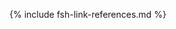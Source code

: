 [USCoreConditionEncounterDiagnosis]: http://hl7.org/fhir/us/core/STU5.0.1/StructureDefinition-us-core-condition-encounter-diagnosis.html
[USCoreConditionProblemsandHealthConcerns]: http://hl7.org/fhir/us/core/STU5.0.1/StructureDefinition-us-core-condition-problems-health-concerns.html
[USCoreLocation]: http://hl7.org/fhir/us/core/STU5.0.1/StructureDefinition-us-core-location.html
[USCoreOrganization]: http://hl7.org/fhir/us/core/STU5.0.1/StructureDefinition-us-core-organization.html
[USCorePatient]: http://hl7.org/fhir/us/core/STU5.0.1/StructureDefinition-us-core-patient.html
[USCorePractitioner]: http://hl7.org/fhir/us/core/STU5.0.1/StructureDefinition-us-core-practitioner.html
[USCorePractitionerRole]: http://hl7.org/fhir/us/core/STU5.0.1/StructureDefinition-us-core-practitionerrole.html
[QuestionnaireResponse]: http://hl7.org/fhir/R4/questionnaireresponse.html
[PartialDatesAndTimes]: https://build.fhir.org/ig/HL7/vr-common-library/usage.html#partial-dates-and-times
[Note on Child and Decedent Fetus name]: usage.html#child-and-decedent-fetus-name
[Note on Decedent Gender]: usage.html#decedent-gender
[CityCodes]: https://build.fhir.org/ig/HL7/vr-common-library/usage.html#city-codes
[CountyCodes]: https://build.fhir.org/ig/HL7/vr-common-library/usage.html#county-codes
[StateLiterals]: https://build.fhir.org/ig/HL7/vr-common-library/usage.html#state-literals
[CountryLiterals]: https://build.fhir.org/ig/HL7/vr-common-library/usage.html#country-literals
[note on missing data]: usage.html#specifying-none-of-the-above-and-missing-data
[note on missing abnormal conditions of newborn data]: usage.html#abnormal-conditions-of-newborn
[note on missing maternal morbidity data]: usage.html#maternal-morbidities
[note on missing characteristics of labor and delivery data]: usage.html#characteristics-of-labor-and-delivery
[note on missing pregnancy risk factors data]: usage.html#pregnancy-risk-factors
[note on missing congenital anomaly data]: usage.html#congenital-anomalies-of-newborn
[note on missing infections present data]: usage.html#infection-present-during-pregnancy
[note on missing method of delivery data]: usage.html#method-of-delivery
[note on missing obstetric procedures data]: usage.html#obstetric-procedures
[use cases]: use_cases.html
[Categories]: categories.html 
[categories]: categories.html 
[Change Log]: change_log.html
[Changes Between Versions]: content-transitions2.html
[Handling of edit flags]: usage.html#handling-of-edit-flags
[Birth and Fetal Death Vital Reporting]: bfdr_index.html
[Vital Records Common Library]: vrcl_index.html
[Medicolegal Death Investigation]: mdi_index.html
[Vital Records Death Reporting]: vrdr_index.html
[PHVS_Occupation_CDC_Census2010VS]: https://phinvads.cdc.gov/vads/ViewValueSet.action?oid=2.16.840.1.114222.4.11.7186
[PHVS_Industry_CDC_Census2010VS]: https://phinvads.cdc.gov/vads/ViewValueSet.action?oid=2.16.840.1.114222.4.11.7187
[PHVS_Occupation_CDC_Census2012VS]: https://phinvads.cdc.gov/vads/ViewValueSet.action?oid=2.16.840.1.114222.4.11.8026
[PHVS_Industry_CDC_Census2012VS]: https://phinvads.cdc.gov/vads/ViewValueSet.action?oid=2.16.840.1.114222.4.11.8027
[PHVS_Occupation_CDC_Census2018VS]: https://phinvads.cdc.gov/vads/ViewValueSet.action?oid=2.16.840.1.114222.4.11.8065
[PHVS_Industry_CDC_Census2018VS]: https://phinvads.cdc.gov/vads/ViewValueSet.action?oid=2.16.840.1.114222.4.11.8066
[ACMESystemRejectVS]: ValueSet-vrdr-system-reject-vs.html
[VRFM]: https://build.fhir.org/ig/nightingaleproject/vital_records_fhir_messaging_ig/message.html#successful-death-record-submission
[HL7EncounterAdmitSourceVS]: http://hl7.org/fhir/ValueSet/encounter-admit-source
[USCoreDischargeDispositionVS]: http://hl7.org/fhir/us/core/ValueSet/us-core-discharge-disposition
[USCoreBirthSexVS]: http://hl7.org/fhir/us/core/ValueSet/birthsex
{% include fsh-link-references.md %} 
<!---from VRCL-->
[ObservationAutopsyPerformedIndicatorVitalRecords]: https://build.fhir.org/ig/HL7/vr-common-library/StructureDefinition-Observation-autopsy-performed-indicator-vr.html
[ObservationCodedRaceAndEthnicityVitalRecords]: https://build.fhir.org/ig/HL7/vr-common-library/StructureDefinition-coded-race-and-ethnicity-vr.html
[ObservationEducationLevelVitalRecords]: https://build.fhir.org/ig/HL7/vr-common-library/StructureDefinition-Observation-education-level-vr.html
[ObservationEmergingIssuesVitalRecords]: https://build.fhir.org/ig/HL7/vr-common-library/StructureDefinition-Observation-emerging-issues-vr.html
[ObservationInputRaceAndEthnicityVitalRecords]: https://build.fhir.org/ig/HL7/vr-common-library/StructureDefinition-input-race-and-ethnicity-vr.html
[PatientChildVitalRecords]: https://build.fhir.org/ig/HL7/vr-common-library/StructureDefinition-Patient-child-vr.html
[PatientMotherVitalRecords]: https://build.fhir.org/ig/HL7/vr-common-library/StructureDefinition-Patient-mother-vr.html
[PatientVitalRecords]: https://build.fhir.org/ig/HL7/vr-common-library/StructureDefinition-Patient-vr.html
[PractitionerVitalRecords]: https://build.fhir.org/ig/HL7/vr-common-library/StructureDefinition-Practitioner-vr.html
[RelatedPersonFatherNaturalVitalRecords]: https://build.fhir.org/ig/HL7/vr-common-library/StructureDefinition-RelatedPerson-father-natural-vr.html
[RelatedPersonFatherVitalRecords]: https://build.fhir.org/ig/HL7/vr-common-library/StructureDefinition-RelatedPerson-father-vr.html
[RelatedPersonMotherVitalRecords]: https://build.fhir.org/ig/HL7/vr-common-library/StructureDefinition-RelatedPerson-mother-vr.html
[RelatedPersonParentVitalRecords]: https://build.fhir.org/ig/HL7/vr-common-library/StructureDefinition-RelatedPerson-parent-vr.html
[ExtensionDatePartAbsentReasonVitalRecords]: https://build.fhir.org/ig/HL7/vr-common-library/StructureDefinition-ExtensionDatePartAbsentReasonVitalRecords.html
[ExtensionPartialDateTimeVitalRecords]: https://build.fhir.org/ig/HL7/vr-common-library/StructureDefinition-ExtensionPartialDateTimeVitalRecords.html
[ExtensionPatientFetalDeathVitalRecords]: https://build.fhir.org/ig/HL7/vr-common-library/StructureDefinition-Extension-patient-fetal-death-vr.html
[ExtensionRelatedpersonBirthplaceVitalRecords]: https://build.fhir.org/ig/HL7/vr-common-library/StructureDefinition-Extension-relatedperson-birthplace-vr.html
[ExtensionRelatedPersonDeceasedVitalRecords]: https://build.fhir.org/ig/HL7/vr-common-library/StructureDefinition-Extension-relatedperson-deceased-vr.html
[ExtensionWithinCityLimitsIndicatorVitalRecords]: https://build.fhir.org/ig/HL7/vr-common-library/StructureDefinition-Extension-within-city-limits-indicator-vr.html
[ExtensionBypassEditFlagVitalRecords]: https://build.fhir.org/ig/HL7/vr-common-library/StructureDefinition-BypassEditFlag.html
[ExtensionCityCodeVitalRecords]: https://build.fhir.org/ig/HL7/vr-common-library/StructureDefinition-CityCode.html
[ExtensionDistrictCodeVitalRecords]: https://build.fhir.org/ig/HL7/vr-common-library/StructureDefinition-DistrictCode.html
[ExtensionPartialDateVitalRecords]: https://build.fhir.org/ig/HL7/vr-common-library/StructureDefinition-ExtensionPartialDateVitalRecords.html
[ExtensionPostDirectionalVitalRecords]: https://build.fhir.org/ig/HL7/vr-common-library/StructureDefinition-PostDirectional.html
[ExtensionPreDirectionalVitalRecords]: https://build.fhir.org/ig/HL7/vr-common-library/StructureDefinition-PreDirectional.html
[ExtensionReportedParentAgeAtDeliveryVitalRecords]: https://build.fhir.org/ig/HL7/vr-common-library/StructureDefinition-Extension-reported-parent-age-at-delivery-vr.html
[ExtensionStreetDesignatorVitalRecords]: https://build.fhir.org/ig/HL7/vr-common-library/StructureDefinition-StreetDesignator.html
[ExtensionStreetNameVitalRecords]: https://build.fhir.org/ig/HL7/vr-common-library/StructureDefinition-StreetName.html
[ExtensionStreetNumberVitalRecords]: https://build.fhir.org/ig/HL7/vr-common-library/StructureDefinition-StreetNumber.html
[ExtensionUnitOrAptNumberVitalRecords]: https://build.fhir.org/ig/HL7/vr-common-library/StructureDefinition-UnitOrAptNumber.html
[CodeSystemCanadianProvincesVitalRecords]: https://build.fhir.org/ig/HL7/vr-common-library/CodeSystem-CodeSystem-canadian-provinces-vr.html
[CodeSystemComponentVitalRecords]: https://build.fhir.org/ig/HL7/vr-common-library/CodeSystem-codesystem-vr-component.html
[CodeSystemCountryCodeVitalRecords]: https://build.fhir.org/ig/HL7/vr-common-library/CodeSystem-CodeSystem-country-code-vr.html
[CodeSystemHispanicOriginVitalRecords]: https://build.fhir.org/ig/HL7/vr-common-library/CodeSystem-CodeSystem-hispanic-origin-vr.html
[CodeSystemIJEVitalRecords]: https://build.fhir.org/ig/HL7/vr-common-library/CodeSystem-codesystem-ije-vr.html
[CodeSystemJurisdictionsVitalRecords]: https://build.fhir.org/ig/HL7/vr-common-library/CodeSystem-CodeSystem-jurisdictions-vr.html
[CodeSystemMissingValueReasonVitalRecords]: https://build.fhir.org/ig/HL7/vr-common-library/CodeSystem-CodeSystem-missing-value-reason-vr.html
[CodeSystemRaceCodeVitalRecords]: https://build.fhir.org/ig/HL7/vr-common-library/CodeSystem-CodeSystem-race-code-vr.html
[CodeSystemRaceRecode40VitalRecords]: https://build.fhir.org/ig/HL7/vr-common-library/CodeSystem-CodeSystem-race-recode-40-vr.html
[CodeSystemEditFlagsVitalRecords]: https://build.fhir.org/ig/HL7/vr-common-library/CodeSystem-CodeSystem-vr-edit-flags.html
[CodeSystemLocalObservationsCodesVitalRecords]: https://build.fhir.org/ig/HL7/vr-common-library/CodeSystem-CodeSystem-local-observation-codes-vr.html
[ValueSetBirthAttendantTitlesVitalRecords]: https://build.fhir.org/ig/HL7/vr-common-library/ValueSet-ValueSet-birth-attendant-titles-vr.html
[ValueSetBirthplaceCountryVitalRecords]: https://build.fhir.org/ig/HL7/vr-common-library/ValueSet-ValueSet-birthplace-country-vr.html
[ValueSetBirthSexChildVitalRecords]: https://build.fhir.org/ig/HL7/vr-common-library/ValueSet-ValueSet-birth-sex-child-vr.html
[ValueSetBirthSexFetusVitalRecords]: https://build.fhir.org/ig/HL7/vr-common-library/ValueSet-ValueSet-birth-sex-fetus-vr.html
[ValueSetEditBypass01234VitalRecords]: https://build.fhir.org/ig/HL7/vr-common-library/ValueSet-valueset-edit-bypass-01234-vr.html
[ValueSetEducationLevelVitalRecords]: https://build.fhir.org/ig/HL7/vr-common-library/ValueSet-ValueSet-education-level-vr.html
[ValueSetEducationLevelPersonVitalRecords]: https://build.fhir.org/ig/HL7/vr-common-library/ValueSet-ValueSet-education-level-person-vr.html
[ValueSetCodedRaceAndEthnicityPersonVitalRecords]: https://build.fhir.org/ig/HL7/vr-common-library/ValueSet-ValueSet-coded-race-and-ethnicity-person-vr.html
[ValueSetFatherRelationshipVitalRecords]: https://build.fhir.org/ig/HL7/vr-common-library/ValueSet-ValueSet-father-relationship-vr.html
[ValueSetHispanicNoUnknownVitalRecords]: https://build.fhir.org/ig/HL7/vr-common-library/ValueSet-ValueSet-hispanic-no-unknown-vr.html
[ValueSetHispanicOriginVitalRecords]: https://build.fhir.org/ig/HL7/vr-common-library/ValueSet-ValueSet-hispanic-origin-vr.html
[ValueSetJurisdictionVitalRecords]: https://build.fhir.org/ig/HL7/vr-common-library/ValueSet-ValueSet-jurisdiction-vr.html
[ValueSetInputRaceAndEthnicityPersonVitalRecords]: https://build.fhir.org/ig/HL7/vr-common-library/ValueSet-ValueSet-input-race-and-ethnicity-person-vr.html
[ValueSetMotherRelationshipVitalRecords]: https://build.fhir.org/ig/HL7/vr-common-library/ValueSet-ValueSet-mother-relationship-vr.html
[ValueSetMothersDateOfBirthEditFlagsVitalRecords]: https://build.fhir.org/ig/HL7/vr-common-library/ValueSet-ValueSet-mothers-date-of-birth-edit-flags-vr.html
[ValueSetPluralityEditFlagsVitalRecords]: https://build.fhir.org/ig/HL7/vr-common-library/ValueSet-ValueSet-plurality-edit-flags-vr.html
[ValueSetRaceCodeVitalRecords]: https://build.fhir.org/ig/HL7/vr-common-library/ValueSet-ValueSet-race-code-vr.html
[ValueSetRaceMissingValueReasonVitalRecords]: https://build.fhir.org/ig/HL7/vr-common-library/ValueSet-ValueSet-race-missing-value-reason-vr.html
[ValueSetRaceRecode40VitalRecords]: https://build.fhir.org/ig/HL7/vr-common-library/ValueSet-ValueSet-race-recode-40-vr.html
[ValueSetResidenceCountryVitalRecords]: https://build.fhir.org/ig/HL7/vr-common-library/ValueSet-ValueSet-residence-country-vr.html
[ValueSetStatesTerritoriesAndProvincesVitalRecords]: https://build.fhir.org/ig/HL7/vr-common-library/ValueSet-ValueSet-states-territories-provinces-vr.html
[ValueSetUSStatesAndTerritoriesVitalRecords]: https://build.fhir.org/ig/HL7/vr-common-library/ValueSet-ValueSet-usstates-territories-vr.html
[ValueSetUnitsOfAgeVitalRecords]: https://build.fhir.org/ig/HL7/vr-common-library/ValueSet-ValueSet-units-of-age-vr.html
[ValueSetYesNoNotApplicableVitalRecords]: https://build.fhir.org/ig/HL7/vr-common-library/ValueSet-ValueSet-yes-no-not-applicable-vr.html
[ValueSetYesNoUnknownVitalRecords]: https://build.fhir.org/ig/HL7/vr-common-library/ValueSet-ValueSet-yes-no-unknown-vr.html
[ValueSetYesNoUnknownNotApplicableVitalRecords]: https://build.fhir.org/ig/HL7/vr-common-library/ValueSet-ValueSet-yes-no-unknown-not-applicable-vr.html
[ConceptMapBirthAttendantTitlesVitalRecords]: https://build.fhir.org/ig/HL7/vr-common-library/ConceptMap-ConceptMapBirthAttendantTitlesVitalRecords.html
[ConceptMapBirthSexChildVitalRecords]: https://build.fhir.org/ig/HL7/vr-common-library/ConceptMap-ConceptMapBirthSexChildVitalRecords.html
[ConceptMapBirthSexFetusVitalRecords]: https://build.fhir.org/ig/HL7/vr-common-library/ConceptMap-ConceptMapBirthSexFetusVitalRecords.html
[ConceptMapEditBypass01234VitalRecords]: https://build.fhir.org/ig/HL7/vr-common-library/ConceptMap-ConceptMapEditBypass01234VitalRecords.html
[ConceptMapEducationLevelVitalRecords]: https://build.fhir.org/ig/HL7/vr-common-library/ConceptMap-ConceptMapEducationLevelVitalRecords.html
[ConceptMapHispanicNoUnknownVitalRecords]: https://build.fhir.org/ig/HL7/vr-common-library/ConceptMap-ConceptMapHispanicNoUnknownVitalRecords.html
[ConceptMapHispanicOriginVitalRecords]: https://build.fhir.org/ig/HL7/vr-common-library/ConceptMap-ConceptMapHispanicOriginVitalRecords.html
[ConceptMapMothersDateOfBirthEditFlagsVitalRecords]: https://build.fhir.org/ig/HL7/vr-common-library/ConceptMap-ConceptMapMothersDateOfBirthEditFlagsVitalRecords.html
[ConceptMapPluralityEditFlagsVitalRecords]: https://build.fhir.org/ig/HL7/vr-common-library/ConceptMap-ConceptMapPluralityEditFlagsVitalRecords.html
[ConceptMapRaceCodeVitalRecords]: https://build.fhir.org/ig/HL7/vr-common-library/ConceptMap-ConceptMapRaceCodeVitalRecords.html
[ConceptMapRaceMissingValueReasonVitalRecords]: https://build.fhir.org/ig/HL7/vr-common-library/ConceptMap-ConceptMapRaceMissingValueReasonVitalRecords.html
[ConceptMapRaceRecode40VitalRecords]: https://build.fhir.org/ig/HL7/vr-common-library/ConceptMap-ConceptMapRaceRecode40VitalRecords.html
[ConceptMapUnitsOfAgeVitalRecords]: https://build.fhir.org/ig/HL7/vr-common-library/ConceptMap-ConceptMapUnitsOfAgeVitalRecords.html
[ConceptMapYesNoNotApplicableVitalRecords]: https://build.fhir.org/ig/HL7/vr-common-library/ConceptMap-ConceptMapYesNoNotApplicableVitalRecords.html
[ConceptMapYesNoUnknownNotApplicableVitalRecords]: https://build.fhir.org/ig/HL7/vr-common-library/ConceptMap-ConceptMapYesNoUnknownNotApplicableVitalRecords.html
[ConceptMapYesNoUnknownVitalRecords]: https://build.fhir.org/ig/HL7/vr-common-library/ConceptMap-ConceptMapYesNoUnknownVitalRecords.html
[expansion-parameters-vr-common]: https://build.fhir.org/ig/HL7/vr-common-library/Parameters-expansion-parameters-vr-common.html
[observation-input-race-and-ethnicity-vr-mother]: https://build.fhir.org/ig/HL7/vr-common-library/Observation-observation-input-race-and-ethnicity-vr-mother.html
[observation-input-race-and-ethnicity-vr-father]: https://build.fhir.org/ig/HL7/vr-common-library/Observation-observation-input-race-and-ethnicity-vr-father.html
[observation-coded-race-and-ethnicity-vr-mother]: https://build.fhir.org/ig/HL7/vr-common-library/Observation-observation-coded-race-and-ethnicity-vr-mother.html
[observation-coded-race-and-ethnicity-vr-father]: https://build.fhir.org/ig/HL7/vr-common-library/Observation-observation-coded-race-and-ethnicity-vr-father.html
[observation-autopsy-performed-indicator-vr-a-freeman]: https://build.fhir.org/ig/HL7/vr-common-library/Observation-observation-autopsy-performed-indicator-vr-a-freeman.html
[observation-education-level-vr-a-freeman]: https://build.fhir.org/ig/HL7/vr-common-library/Observation-observation-education-level-vr-a-freeman.html
[observation-emerging-issues-vr-a-freeman]: https://build.fhir.org/ig/HL7/vr-common-library/Observation-observation-emerging-issues-vr-a-freeman.html
[observation-partial-date-time-example]: https://build.fhir.org/ig/HL7/vr-common-library/Observation-observation-partial-date-time-example.html
[patient-child-vr-babyg-quinn-common]: https://build.fhir.org/ig/HL7/vr-common-library/Patient-patient-child-vr-babyg-quinn-common.html
[patient-child-vr-babyg-quinn-w-edit]: https://build.fhir.org/ig/HL7/vr-common-library/Patient-patient-child-vr-babyg-quinn-w-edit.html
[patient-fetal-death-example]: https://build.fhir.org/ig/HL7/vr-common-library/Patient-patient-fetal-death-example.html
[patient-mother-vr-birth-date-part-absent]: https://build.fhir.org/ig/HL7/vr-common-library/Patient-patient-mother-vr-birth-date-part-absent.html
[patient-mother-vr-jada-ann-quinn-common]: https://build.fhir.org/ig/HL7/vr-common-library/Patient-patient-mother-vr-jada-ann-quinn-common.html
[practitioner-vr-janet-seito-common]: https://build.fhir.org/ig/HL7/vr-common-library/Practitioner-practitioner-vr-janet-seito-common.html
[relatedperson-father-natural-vr-james-brandon-quinn-common]: RelatedPerson-relatedperson-father-natural-vr-james-brandon-quinn-common.html
[relatedperson-father-vr-tom-yan-lee-common]: https://build.fhir.org/ig/HL7/vr-common-library/RelatedPerson-relatedperson-father-vr-tom-yan-lee-common.html
[relatedperson-father-vr-tony-lewis-common]: https://build.fhir.org/ig/HL7/vr-common-library/RelatedPerson-relatedperson-father-vr-tony-lewis-common.html
[relatedperson-mother-vr-carol-hoffer-common]: https://build.fhir.org/ig/HL7/vr-common-library/RelatedPerson-relatedperson-mother-vr-carol-hoffer-common.html
[relatedperson-parent-vr-stepmother]: https://build.fhir.org/ig/HL7/vr-common-library/RelatedPerson-relatedperson-parent-vr-stepmother.html
[us-core-patient-vr-a-freeman]: https://build.fhir.org/ig/HL7/vr-common-library/Patient-us-core-patient-vr-a-freeman.html
[us-core-patient-vr-unknown-name]: https://build.fhir.org/ig/HL7/vr-common-library/Patient-us-core-patient-vr-unknown-name.html
[ObservationEditFlagBirthweight]: https://hl7.org/fhir/us/bfdr/STU1.1/StructureDefinition-Observation-edit-flag-birthweight.html
[ObservationEditFlagEstimateOfGestation]: https://hl7.org/fhir/us/bfdr/STU1.1/StructureDefinition-Observation-edit-flag-estimate-of-gestation.html
[ObservationEditFlagFathersDateOfBirth]: https://hl7.org/fhir/us/bfdr/STU1.1/StructureDefinition-Observation-edit-flag-fathers-date-of-birth.html
[ObservationEditFlagFathersEducation]: https://hl7.org/fhir/us/bfdr/STU1.1/StructureDefinition-Observation-edit-flag-fathers-education.html
[ObservationEditFlagMothersDateOfBirth]: https://hl7.org/fhir/us/bfdr/STU1.1/StructureDefinition-Observation-edit-flag-mothers-date-of-birth.html
[ObservationEditFlagMothersDeliveryWeight]: https://hl7.org/fhir/us/bfdr/STU1.1/StructureDefinition-Observation-edit-flag-mothers-delivery-weight.html
[ObservationEditFlagMothersEducation]: https://hl7.org/fhir/us/bfdr/STU1.1/StructureDefinition-Observation-edit-flag-mothers-education.html
[ObservationEditFlagMothersHeight]: https://hl7.org/fhir/us/bfdr/STU1.1/StructureDefinition-Observation-edit-flag-mothers-height.html
[ObservationEditFlagMothersPrepregnancyWeight]: https://hl7.org/fhir/us/bfdr/STU1.1/StructureDefinition-Observation-edit-flag-mothers-prepregnancy-weight.html
[ObservationEditFlagNumberPrenatalCareVisits]: https://hl7.org/fhir/us/bfdr/STU1.1/StructureDefinition-Observation-edit-flag-number-prenatal-care-visits.html
[ObservationEditFlagNumberPreviousCesareans]: https://hl7.org/fhir/us/bfdr/STU1.1/StructureDefinition-Observation-edit-flag-number-previous-cesareans.html
[ObservationEditFlagPlurality]: https://hl7.org/fhir/us/bfdr/STU1.1/StructureDefinition-Observation-edit-flag-plurality.html
